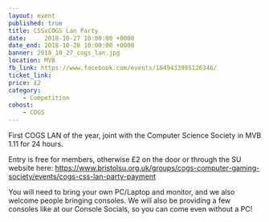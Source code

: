 ```yaml
---
layout: event
published: true
title: CSSxCOGS Lan Party
date:     2018-10-27 10:00:00 +0000
date_end: 2018-10-28 10:00:00 +0000
banner: 2018_10_27_cogs_lan.jpg
location: MVB
fb_link: https://www.facebook.com/events/1849433995126346/
ticket_link:
price: £2
category:
    - Competition
cohost:
    - COGS
---
```


First COGS LAN of the year, joint with the Computer Science Society in MVB 1.11 for 24 hours.

Entry is free for members, otherwise £2 on the door or through the SU website here: https://www.bristolsu.org.uk/groups/cogs-computer-gaming-society/events/cogs-css-lan-party-payment

You will need to bring your own PC/Laptop and monitor, and we also welcome people bringing consoles. We will also be providing a few consoles like at our Console Socials, so you can come even without a PC!
